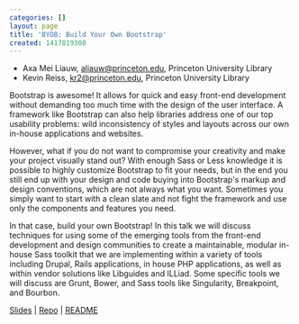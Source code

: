 ```yaml
---
categories: []
layout: page
title: 'BYOB: Build Your Own Bootstrap'
created: 1417819308
---
```

- Axa Mei Liauw, aliauw@princeton.edu, Princeton University Library
- Kevin Reiss, kr2@princeton.edu, Princeton University Library

Bootstrap is awesome! It allows for quick and easy front-end development
without demanding too much time with the design of the user interface. A
framework like Bootstrap can also help libraries address one of our top
usability problems: wild inconsistency of styles and layouts across our
own in-house applications and websites.

However, what if you do not want to compromise your creativity and make
your project visually stand out? With enough Sass or Less knowledge it
is possible to highly customize Bootstrap to fit your needs, but in the
end you still end up with your design and code buying into Bootstrap's
markup and design conventions, which are not always what you want.
Sometimes you simply want to start with a clean slate and not fight the
framework and use only the components and features you need.

In that case, build your own Bootstrap! In this talk we will discuss
techniques for using some of the emerging tools from the front-end
development and design communities to create a maintainable, modular
in-house Sass toolkit that we are implementing within a variety of tools
including Drupal, Rails applications, in house PHP applications, as well
as within vendor solutions like Libguides and ILLiad. Some specific
tools we will discuss are Grunt, Bower, and Sass tools like Singularity,
Breakpoint, and Bourbon.

<a href="http://axapu.github.io/byob4lib/slides/">Slides</a> | <a href="https://github.com/axapu/byob4lib">Repo</a> | <a href="https://github.com/axapu/byob4lib/blob/master/README.md">README</a>
